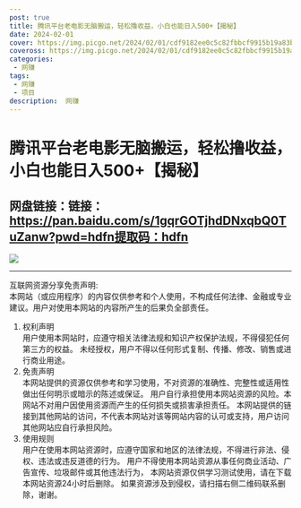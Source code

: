```yaml
---
post: true
title: 腾讯平台老电影无脑搬运，轻松撸收益，小白也能日入500+【揭秘】
date: 2024-02-01
cover: https://img.picgo.net/2024/02/01/cdf9182ee0c5c82fbbcf9915b19a83bda4d7fa8a8b4d6ce8.md.png
coveross: https://img.picgo.net/2024/02/01/cdf9182ee0c5c82fbbcf9915b19a83bda4d7fa8a8b4d6ce8.md.png
categories:
 - 网赚
tags:
 - 网赚
 - 项目
description:  网赚
---
```

# 腾讯平台老电影无脑搬运，轻松撸收益，小白也能日入500+【揭秘】

## 网盘链接：链接：https://pan.baidu.com/s/1gqrGOTjhdDNxqbQ0TuZanw?pwd=hdfn提取码：hdfn  

![](https://img.picgo.net/2024/02/01/cdf9182ee0c5c82fbbcf9915b19a83bda4d7fa8a8b4d6ce8.md.png)

---
互联网资源分享免责声明:  
本网站（或应用程序）的内容仅供参考和个人使用，不构成任何法律、金融或专业建议。用户对使用本网站的内容所产生的后果负全部责任。
1. 权利声明  
用户使用本网站时，应遵守相关法律法规和知识产权保护法规，不得侵犯任何第三方的权益。
未经授权，用户不得以任何形式复制、传播、修改、销售或进行商业用途。
2. 免责声明  
本网站提供的资源仅供参考和学习使用，不对资源的准确性、完整性或适用性做出任何明示或暗示的陈述或保证。
用户自行承担使用本网站资源的风险。本网站不对用户因使用资源而产生的任何损失或损害承担责任。
本网站提供的链接到其他网站的访问，不代表本网站对该等网站内容的认可或支持，用户访问其他网站应自行承担风险。
3. 使用规则  
用户在使用本网站资源时，应遵守国家和地区的法律法规，不得进行非法、侵权、违法或违反道德的行为。
用户不得使用本网站资源从事任何商业活动、广告宣传、垃圾邮件或其他违法行为，
本网站资源仅供学习测试使用，请在下载本网站资源24小时后删除。
如果资源涉及到侵权，请扫描右侧二维码联系删除，谢谢。
